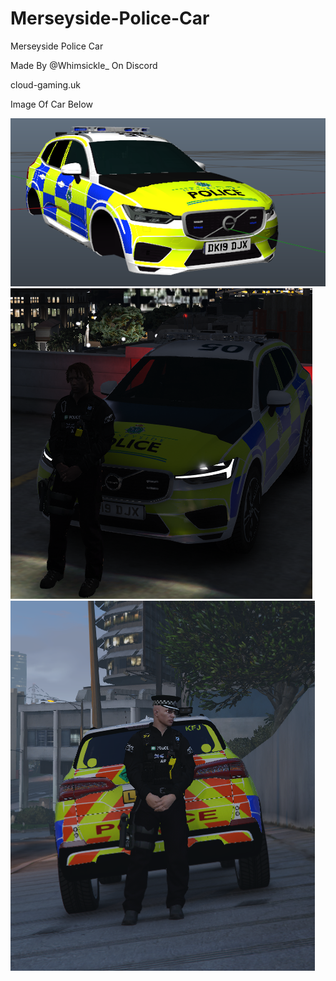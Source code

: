 # Merseyside-Police-Car
Merseyside Police Car


Made By @Whimsickle_ On Discord

cloud-gaming.uk

Image Of Car Below



![Alt text](https://github.com/CloudGamingServices/Merseyside-Police-Car/blob/main/Merseyside%20Police%20Car/Images/merpol.png)
![Alt text](https://github.com/CloudGamingServices/Merseyside-Police-Car/blob/main/Merseyside%20Police%20Car/Images/merpol2.png)
![Alt text](https://github.com/CloudGamingServices/Merseyside-Police-Car/blob/main/Merseyside%20Police%20Car/Images/merpol3.PNG)
